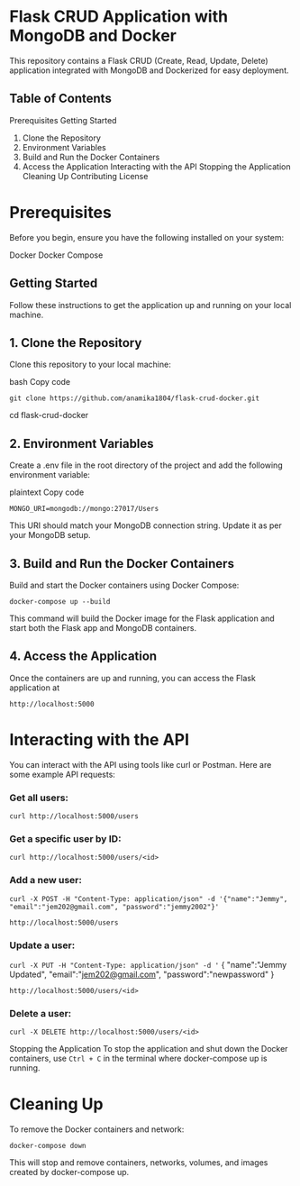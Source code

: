 # Flask CRUD Application with MongoDB and Docker
This repository contains a Flask CRUD (Create, Read, Update, Delete) application integrated with MongoDB and Dockerized for easy deployment.

## Table of Contents
Prerequisites
Getting Started
1. Clone the Repository
2. Environment Variables
3. Build and Run the Docker Containers
4. Access the Application
Interacting with the API
Stopping the Application
Cleaning Up
Contributing
License
# Prerequisites
Before you begin, ensure you have the following installed on your system:

Docker
Docker Compose
## Getting Started
Follow these instructions to get the application up and running on your local machine.

## 1. Clone the Repository
Clone this repository to your local machine:

bash
Copy code
```
git clone https://github.com/anamika1804/flask-crud-docker.git 
```
cd flask-crud-docker


## 2. Environment Variables
Create a .env file in the root directory of the project and add the following environment variable:

plaintext
Copy code
```
MONGO_URI=mongodb://mongo:27017/Users

```
This URI should match your MongoDB connection string. Update it as per your MongoDB setup.

## 3. Build and Run the Docker Containers
Build and start the Docker containers using Docker Compose:

```
docker-compose up --build
```
This command will build the Docker image for the Flask application and start both the Flask app and MongoDB containers.

## 4. Access the Application
Once the containers are up and running, you can access the Flask application at 

``` http://localhost:5000 ```

# Interacting with the API
You can interact with the API using tools like curl or Postman. Here are some example API requests:

### Get all users:

``` curl http://localhost:5000/users ``` 

### Get a specific user by ID:

```curl http://localhost:5000/users/<id> ```

### Add a new user:

``` curl -X POST -H "Content-Type: application/json" -d '{"name":"Jemmy", "email":"jem202@gmail.com", "password":"jemmy2002"}' ``` 

```http://localhost:5000/users ```

### Update a user:


``` curl -X PUT -H "Content-Type: application/json" -d ' ```
{
    "name":"Jemmy Updated", 
    "email":"jem202@gmail.com", 
    "password":"newpassword" 
} 

``` http://localhost:5000/users/<id> ```

### Delete a user:


``` curl -X DELETE http://localhost:5000/users/<id> ```

Stopping the Application
To stop the application and shut down the Docker containers, use ``Ctrl + C`` in the terminal where docker-compose up is running.

# Cleaning Up
To remove the Docker containers and network:


``docker-compose down``

This will stop and remove containers, networks, volumes, and images created by docker-compose up.
